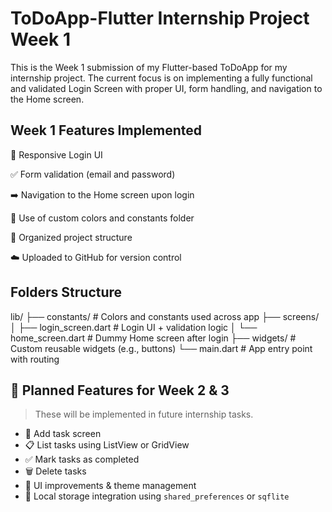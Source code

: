 # ToDoApp-Flutter Internship Project Week 1

This is the Week 1 submission of my Flutter-based ToDoApp for my internship project. The current focus is on implementing a fully functional and validated Login Screen with proper UI, form handling, and navigation to the Home screen.

## Week 1 Features Implemented

📱 Responsive Login UI

✅ Form validation (email and password)

➡️ Navigation to the Home screen upon login

🎨 Use of custom colors and constants folder

📂 Organized project structure

☁️ Uploaded to GitHub for version control

## Folders Structure

lib/
├── constants/ # Colors and constants used across app
├── screens/
│ ├── login_screen.dart # Login UI + validation logic
│ └── home_screen.dart # Dummy Home screen after login
├── widgets/ # Custom reusable widgets (e.g., buttons)
└── main.dart # App entry point with routing

## 🚧 Planned Features for Week 2 & 3

> These will be implemented in future internship tasks.

- 📝 Add task screen
- 📋 List tasks using ListView or GridView
- ✅ Mark tasks as completed
- 🗑️ Delete tasks
- 🎨 UI improvements & theme management
- 🧠 Local storage integration using `shared_preferences` or `sqflite`
